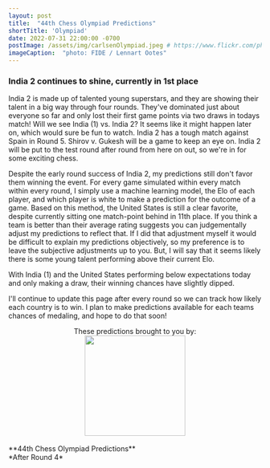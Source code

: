 ```yaml
---
layout: post
title:  "44th Chess Olympiad Predictions"
shortTitle: 'Olympiad'
date: 2022-07-31 22:00:00 -0700
postImage: /assets/img/carlsenOlympiad.jpeg # https://www.flickr.com/photos/fide/51782665101/in/photolist-2mTRGfH-2mF3T2E-2mFPiS8-2mGLprG-2mFPiSP-2mGHx2B-2mFraoE-2mH8cTG-2mGWPqT-2mbnW9r-2mbMGAE-2mFFqui-2mFTz2N-2mUmAc9-2mGhtwZ-2mbC9n9-2mFRHrs-2mFDYtd-2mGjizs-2mHa4JP-2mbihND-2mHccpR-2mGKNVX-2mGrZgb-2mbKy8k-2mGp2pN-2mGQHfx-2mbNKm2-2mGoSmJ-2mGoSoC-2mFRfug-2mFRfqP-2mFUBEj-2mFVCsk-2mFSnPS-2mFVCmy-2mGrg6K-2mFJEpo-2mHbFrj-2mHbFoi-2mH9npq-2mHcFF6-2mFDgYa-2mHcbab-2mK1g2L-2mGWPuF-2mH18QK-2mGZ8oD-2mGWPwE-2mGWPM4
imageCaption:  "photo: FIDE / Lennart Ootes"
---
```


<style>

    .field td {padding: 3px 3px; }
    .field th {padding: 3px 3px; }
    .narrow {width: 50%; margin: auto;}
    .post-header{
        margin-bottom: 10px;
    }
    .post-title{
        margin-bottom: 10px;
    }
    .pad{
        padding: 5px;
    }
.postImage {
  display: block;
  text-align: center;
  margin-left: auto;
  margin-right: auto;
  font-size: 12px;
  max-height: 300px;
  padding-top: 0px;
}

.postImage img {
  height: auto;
  max-height: 300px;
}

.caption {
  display: block;
  text-align: center;
  margin-left: auto;
  margin-right: auto;
  font-size: 12px;
}

.yt {
  display: block;
  margin: 0 auto;
}

.chessable-logo {
display: flex;
justify-content: center;
}
.sponsor {
  text-align: center;
}



}
</style>
<script src="https://cdn.plot.ly/plotly-latest.min.js"></script> 

### India 2 continues to shine, currently in 1st place

India 2 is made up of talented young superstars, and they are showing their talent in a big way through four rounds. They've dominated just about everyone so far and only lost their first game points via two draws in todays match! Will we see India (1) vs. India 2? It seems like it might happen later on, which would sure be fun to watch. India 2 has a tough match against Spain in Round 5. Shirov v. Gukesh will be a game to keep an eye on. India 2 will be put to the test round after round from here on out, so we're in for some exciting chess.

Despite the early round success of India 2, my predictions still don't favor them winning the event. For every game simulated within every match within every round, I simply use a machine learning model, the Elo of each player, and which player is white to make a prediction for the outcome of a game. Based on this method, the United States is still a clear favorite, despite currently sitting one match-point behind in 11th place. If you think a team is better than their average rating suggests you can judgementally adjust my predictions to reflect that. If I did that adjustment myself it would be difficult to explain my predictions objectively, so my preference is to leave the subjective adjustments up to you. But, I will say that it seems likely there is some young talent performing above their current Elo.

With India (1) and the United States performing below expectations today and only making a draw, their winning chances have slightly dipped.

I'll continue to update this page after every round so we can track how likely each country is to win. I plan to make predictions available for each teams chances of medaling, and hope to do that soon!

<div class = 'sponsor' style="width:400px; margin:0 auto;">
These predictions brought to you by:
  <div class = 'chessable-logo' >
    <a href = 'https://chessable.com' >
    <img src='/assets/img/chessable.webp' width = '200' style= "margin:0 auto;">
    </a>
  </div>
</div>

<br>
**44th Chess Olympiad Predictions** <br>
*After Round 4*
<div>                            <div id="0d422e14-8c5e-499d-aa53-ee0a0a3a2141" class="plotly-graph-div" style="height:100%; width:100%;"></div>            <script type="text/javascript">                                    window.PLOTLYENV=window.PLOTLYENV || {};                                    if (document.getElementById("0d422e14-8c5e-499d-aa53-ee0a0a3a2141")) {                    Plotly.newPlot(                        "0d422e14-8c5e-499d-aa53-ee0a0a3a2141",                        [{"alignmentgroup":"True","hovertemplate":"Win %{y}%","legendgroup":"United States of America","marker":{"color":"rgb(127, 60, 141)","pattern":{"shape":""}},"name":"United States of America","offsetgroup":"United States of America","orientation":"v","showlegend":true,"textposition":"auto","x":["Pre","1","2","4"],"xaxis":"x","y":[62.2,60.7,63.4,56.7],"yaxis":"y","type":"bar"},{"alignmentgroup":"True","hovertemplate":"Win %{y}%","legendgroup":"India","marker":{"color":"rgb(17, 165, 121)","pattern":{"shape":""}},"name":"India","offsetgroup":"India","orientation":"v","showlegend":true,"textposition":"auto","x":["Pre","1","2","4"],"xaxis":"x","y":[7.1,6.7,6.3,4.6],"yaxis":"y","type":"bar"},{"alignmentgroup":"True","hovertemplate":"Win %{y}%","legendgroup":"Spain","marker":{"color":"rgb(57, 105, 172)","pattern":{"shape":""}},"name":"Spain","offsetgroup":"Spain","orientation":"v","showlegend":true,"textposition":"auto","x":["Pre","1","2","4"],"xaxis":"x","y":[4.8,5.2,3.6,8.6],"yaxis":"y","type":"bar"},{"alignmentgroup":"True","hovertemplate":"Win %{y}%","legendgroup":"Norway","marker":{"color":"rgb(242, 183, 1)","pattern":{"shape":""}},"name":"Norway","offsetgroup":"Norway","orientation":"v","showlegend":true,"textposition":"auto","x":["Pre","1","2","4"],"xaxis":"x","y":[4.4,4.9,5.4,2.4],"yaxis":"y","type":"bar"},{"alignmentgroup":"True","hovertemplate":"Win %{y}%","legendgroup":"Netherlands","marker":{"color":"rgb(231, 63, 116)","pattern":{"shape":""}},"name":"Netherlands","offsetgroup":"Netherlands","orientation":"v","showlegend":true,"textposition":"auto","x":["Pre","1","2","4"],"xaxis":"x","y":[4.3,3.0,2.5,4.2],"yaxis":"y","type":"bar"},{"alignmentgroup":"True","hovertemplate":"Win %{y}%","legendgroup":"Azerbaijan","marker":{"color":"rgb(128, 186, 90)","pattern":{"shape":""}},"name":"Azerbaijan","offsetgroup":"Azerbaijan","orientation":"v","showlegend":true,"textposition":"auto","x":["Pre","1","2","4"],"xaxis":"x","y":[3.8,3.5,3.6,4.3],"yaxis":"y","type":"bar"},{"alignmentgroup":"True","hovertemplate":"Win %{y}%","legendgroup":"Poland","marker":{"color":"rgb(230, 131, 16)","pattern":{"shape":""}},"name":"Poland","offsetgroup":"Poland","orientation":"v","showlegend":true,"textposition":"auto","x":["Pre","1","2","4"],"xaxis":"x","y":[3.7,4.9,4.8,4.4],"yaxis":"y","type":"bar"},{"alignmentgroup":"True","hovertemplate":"Win %{y}%","legendgroup":"England","marker":{"color":"rgb(0, 134, 149)","pattern":{"shape":""}},"name":"England","offsetgroup":"England","orientation":"v","showlegend":true,"textposition":"auto","x":["Pre","1","2","4"],"xaxis":"x","y":[2.4,2.1,2.2,4.1],"yaxis":"y","type":"bar"},{"alignmentgroup":"True","hovertemplate":"Win %{y}%","legendgroup":"Armenia","marker":{"color":"rgb(207, 28, 144)","pattern":{"shape":""}},"name":"Armenia","offsetgroup":"Armenia","orientation":"v","showlegend":true,"textposition":"auto","x":["Pre","1","2","4"],"xaxis":"x","y":[0.9,0.6,0.9,1.6],"yaxis":"y","type":"bar"},{"alignmentgroup":"True","hovertemplate":"Win %{y}%","legendgroup":"India 2","marker":{"color":"rgb(249, 123, 114)","pattern":{"shape":""}},"name":"India 2","offsetgroup":"India 2","orientation":"v","showlegend":true,"textposition":"auto","x":["Pre","1","2","4"],"xaxis":"x","y":[0.7,1.2,0.9,3.8],"yaxis":"y","type":"bar"},{"alignmentgroup":"True","hovertemplate":"Win %{y}%","legendgroup":"Other","marker":{"color":"rgb(165, 170, 153)","pattern":{"shape":""}},"name":"Other","offsetgroup":"Other","orientation":"v","showlegend":true,"textposition":"auto","x":["Pre","1","2","4"],"xaxis":"x","y":[5.699999999999989,7.200000000000003,6.399999999999977,5.300000000000011],"yaxis":"y","type":"bar"}],                        {"barmode":"relative","hovermode":"x unified","legend":{"title":{"text":"Country"},"tracegroupgap":0,"traceorder":"reversed"},"margin":{"t":60},"template":{"data":{"barpolar":[{"marker":{"line":{"color":"white","width":0.5},"pattern":{"fillmode":"overlay","size":10,"solidity":0.2}},"type":"barpolar"}],"bar":[{"error_x":{"color":"rgb(36,36,36)"},"error_y":{"color":"rgb(36,36,36)"},"marker":{"line":{"color":"white","width":0.5},"pattern":{"fillmode":"overlay","size":10,"solidity":0.2}},"type":"bar"}],"carpet":[{"aaxis":{"endlinecolor":"rgb(36,36,36)","gridcolor":"white","linecolor":"white","minorgridcolor":"white","startlinecolor":"rgb(36,36,36)"},"baxis":{"endlinecolor":"rgb(36,36,36)","gridcolor":"white","linecolor":"white","minorgridcolor":"white","startlinecolor":"rgb(36,36,36)"},"type":"carpet"}],"choropleth":[{"colorbar":{"outlinewidth":1,"tickcolor":"rgb(36,36,36)","ticks":"outside"},"type":"choropleth"}],"contourcarpet":[{"colorbar":{"outlinewidth":1,"tickcolor":"rgb(36,36,36)","ticks":"outside"},"type":"contourcarpet"}],"contour":[{"colorbar":{"outlinewidth":1,"tickcolor":"rgb(36,36,36)","ticks":"outside"},"colorscale":[[0.0,"#440154"],[0.1111111111111111,"#482878"],[0.2222222222222222,"#3e4989"],[0.3333333333333333,"#31688e"],[0.4444444444444444,"#26828e"],[0.5555555555555556,"#1f9e89"],[0.6666666666666666,"#35b779"],[0.7777777777777778,"#6ece58"],[0.8888888888888888,"#b5de2b"],[1.0,"#fde725"]],"type":"contour"}],"heatmapgl":[{"colorbar":{"outlinewidth":1,"tickcolor":"rgb(36,36,36)","ticks":"outside"},"colorscale":[[0.0,"#440154"],[0.1111111111111111,"#482878"],[0.2222222222222222,"#3e4989"],[0.3333333333333333,"#31688e"],[0.4444444444444444,"#26828e"],[0.5555555555555556,"#1f9e89"],[0.6666666666666666,"#35b779"],[0.7777777777777778,"#6ece58"],[0.8888888888888888,"#b5de2b"],[1.0,"#fde725"]],"type":"heatmapgl"}],"heatmap":[{"colorbar":{"outlinewidth":1,"tickcolor":"rgb(36,36,36)","ticks":"outside"},"colorscale":[[0.0,"#440154"],[0.1111111111111111,"#482878"],[0.2222222222222222,"#3e4989"],[0.3333333333333333,"#31688e"],[0.4444444444444444,"#26828e"],[0.5555555555555556,"#1f9e89"],[0.6666666666666666,"#35b779"],[0.7777777777777778,"#6ece58"],[0.8888888888888888,"#b5de2b"],[1.0,"#fde725"]],"type":"heatmap"}],"histogram2dcontour":[{"colorbar":{"outlinewidth":1,"tickcolor":"rgb(36,36,36)","ticks":"outside"},"colorscale":[[0.0,"#440154"],[0.1111111111111111,"#482878"],[0.2222222222222222,"#3e4989"],[0.3333333333333333,"#31688e"],[0.4444444444444444,"#26828e"],[0.5555555555555556,"#1f9e89"],[0.6666666666666666,"#35b779"],[0.7777777777777778,"#6ece58"],[0.8888888888888888,"#b5de2b"],[1.0,"#fde725"]],"type":"histogram2dcontour"}],"histogram2d":[{"colorbar":{"outlinewidth":1,"tickcolor":"rgb(36,36,36)","ticks":"outside"},"colorscale":[[0.0,"#440154"],[0.1111111111111111,"#482878"],[0.2222222222222222,"#3e4989"],[0.3333333333333333,"#31688e"],[0.4444444444444444,"#26828e"],[0.5555555555555556,"#1f9e89"],[0.6666666666666666,"#35b779"],[0.7777777777777778,"#6ece58"],[0.8888888888888888,"#b5de2b"],[1.0,"#fde725"]],"type":"histogram2d"}],"histogram":[{"marker":{"line":{"color":"white","width":0.6}},"type":"histogram"}],"mesh3d":[{"colorbar":{"outlinewidth":1,"tickcolor":"rgb(36,36,36)","ticks":"outside"},"type":"mesh3d"}],"parcoords":[{"line":{"colorbar":{"outlinewidth":1,"tickcolor":"rgb(36,36,36)","ticks":"outside"}},"type":"parcoords"}],"pie":[{"automargin":true,"type":"pie"}],"scatter3d":[{"line":{"colorbar":{"outlinewidth":1,"tickcolor":"rgb(36,36,36)","ticks":"outside"}},"marker":{"colorbar":{"outlinewidth":1,"tickcolor":"rgb(36,36,36)","ticks":"outside"}},"type":"scatter3d"}],"scattercarpet":[{"marker":{"colorbar":{"outlinewidth":1,"tickcolor":"rgb(36,36,36)","ticks":"outside"}},"type":"scattercarpet"}],"scattergeo":[{"marker":{"colorbar":{"outlinewidth":1,"tickcolor":"rgb(36,36,36)","ticks":"outside"}},"type":"scattergeo"}],"scattergl":[{"marker":{"colorbar":{"outlinewidth":1,"tickcolor":"rgb(36,36,36)","ticks":"outside"}},"type":"scattergl"}],"scattermapbox":[{"marker":{"colorbar":{"outlinewidth":1,"tickcolor":"rgb(36,36,36)","ticks":"outside"}},"type":"scattermapbox"}],"scatterpolargl":[{"marker":{"colorbar":{"outlinewidth":1,"tickcolor":"rgb(36,36,36)","ticks":"outside"}},"type":"scatterpolargl"}],"scatterpolar":[{"marker":{"colorbar":{"outlinewidth":1,"tickcolor":"rgb(36,36,36)","ticks":"outside"}},"type":"scatterpolar"}],"scatter":[{"marker":{"colorbar":{"outlinewidth":1,"tickcolor":"rgb(36,36,36)","ticks":"outside"}},"type":"scatter"}],"scatterternary":[{"marker":{"colorbar":{"outlinewidth":1,"tickcolor":"rgb(36,36,36)","ticks":"outside"}},"type":"scatterternary"}],"surface":[{"colorbar":{"outlinewidth":1,"tickcolor":"rgb(36,36,36)","ticks":"outside"},"colorscale":[[0.0,"#440154"],[0.1111111111111111,"#482878"],[0.2222222222222222,"#3e4989"],[0.3333333333333333,"#31688e"],[0.4444444444444444,"#26828e"],[0.5555555555555556,"#1f9e89"],[0.6666666666666666,"#35b779"],[0.7777777777777778,"#6ece58"],[0.8888888888888888,"#b5de2b"],[1.0,"#fde725"]],"type":"surface"}],"table":[{"cells":{"fill":{"color":"rgb(237,237,237)"},"line":{"color":"white"}},"header":{"fill":{"color":"rgb(217,217,217)"},"line":{"color":"white"}},"type":"table"}]},"layout":{"annotationdefaults":{"arrowhead":0,"arrowwidth":1},"autotypenumbers":"strict","coloraxis":{"colorbar":{"outlinewidth":1,"tickcolor":"rgb(36,36,36)","ticks":"outside"}},"colorscale":{"diverging":[[0.0,"rgb(103,0,31)"],[0.1,"rgb(178,24,43)"],[0.2,"rgb(214,96,77)"],[0.3,"rgb(244,165,130)"],[0.4,"rgb(253,219,199)"],[0.5,"rgb(247,247,247)"],[0.6,"rgb(209,229,240)"],[0.7,"rgb(146,197,222)"],[0.8,"rgb(67,147,195)"],[0.9,"rgb(33,102,172)"],[1.0,"rgb(5,48,97)"]],"sequential":[[0.0,"#440154"],[0.1111111111111111,"#482878"],[0.2222222222222222,"#3e4989"],[0.3333333333333333,"#31688e"],[0.4444444444444444,"#26828e"],[0.5555555555555556,"#1f9e89"],[0.6666666666666666,"#35b779"],[0.7777777777777778,"#6ece58"],[0.8888888888888888,"#b5de2b"],[1.0,"#fde725"]],"sequentialminus":[[0.0,"#440154"],[0.1111111111111111,"#482878"],[0.2222222222222222,"#3e4989"],[0.3333333333333333,"#31688e"],[0.4444444444444444,"#26828e"],[0.5555555555555556,"#1f9e89"],[0.6666666666666666,"#35b779"],[0.7777777777777778,"#6ece58"],[0.8888888888888888,"#b5de2b"],[1.0,"#fde725"]]},"colorway":["#1F77B4","#FF7F0E","#2CA02C","#D62728","#9467BD","#8C564B","#E377C2","#7F7F7F","#BCBD22","#17BECF"],"font":{"color":"rgb(36,36,36)"},"geo":{"bgcolor":"white","lakecolor":"white","landcolor":"white","showlakes":true,"showland":true,"subunitcolor":"white"},"hoverlabel":{"align":"left"},"hovermode":"closest","mapbox":{"style":"light"},"paper_bgcolor":"white","plot_bgcolor":"white","polar":{"angularaxis":{"gridcolor":"rgb(232,232,232)","linecolor":"rgb(36,36,36)","showgrid":false,"showline":true,"ticks":"outside"},"bgcolor":"white","radialaxis":{"gridcolor":"rgb(232,232,232)","linecolor":"rgb(36,36,36)","showgrid":false,"showline":true,"ticks":"outside"}},"scene":{"xaxis":{"backgroundcolor":"white","gridcolor":"rgb(232,232,232)","gridwidth":2,"linecolor":"rgb(36,36,36)","showbackground":true,"showgrid":false,"showline":true,"ticks":"outside","zeroline":false,"zerolinecolor":"rgb(36,36,36)"},"yaxis":{"backgroundcolor":"white","gridcolor":"rgb(232,232,232)","gridwidth":2,"linecolor":"rgb(36,36,36)","showbackground":true,"showgrid":false,"showline":true,"ticks":"outside","zeroline":false,"zerolinecolor":"rgb(36,36,36)"},"zaxis":{"backgroundcolor":"white","gridcolor":"rgb(232,232,232)","gridwidth":2,"linecolor":"rgb(36,36,36)","showbackground":true,"showgrid":false,"showline":true,"ticks":"outside","zeroline":false,"zerolinecolor":"rgb(36,36,36)"}},"shapedefaults":{"fillcolor":"black","line":{"width":0},"opacity":0.3},"ternary":{"aaxis":{"gridcolor":"rgb(232,232,232)","linecolor":"rgb(36,36,36)","showgrid":false,"showline":true,"ticks":"outside"},"baxis":{"gridcolor":"rgb(232,232,232)","linecolor":"rgb(36,36,36)","showgrid":false,"showline":true,"ticks":"outside"},"bgcolor":"white","caxis":{"gridcolor":"rgb(232,232,232)","linecolor":"rgb(36,36,36)","showgrid":false,"showline":true,"ticks":"outside"}},"title":{"x":0.05},"xaxis":{"automargin":true,"gridcolor":"rgb(232,232,232)","linecolor":"rgb(36,36,36)","showgrid":false,"showline":true,"ticks":"outside","title":{"standoff":15},"zeroline":false,"zerolinecolor":"rgb(36,36,36)"},"yaxis":{"automargin":true,"gridcolor":"rgb(232,232,232)","linecolor":"rgb(36,36,36)","showgrid":false,"showline":true,"ticks":"outside","title":{"standoff":15},"zeroline":false,"zerolinecolor":"rgb(36,36,36)"}}},"title":{"text":"Probability of Winning Chess Olympiad | Pawnalyze.com"},"xaxis":{"anchor":"y","domain":[0.0,1.0],"title":{"text":"Round"}},"yaxis":{"anchor":"x","domain":[0.0,1.0],"range":[0,100],"title":{"text":"Win %"}}},                        {"responsive": true}                    )                };                            </script>        </div>


| Country                  |   Win % |
|:-------------------------|--------:|
| United States of America |    56.7 |
| Spain                    |     8.6 |
| India                    |     4.6 |
| Poland                   |     4.4 |
| Azerbaijan               |     4.3 |
| Netherlands              |     4.2 |
| England                  |     4.1 |
| India 2                  |     3.8 |
| Norway                   |     2.4 |
| Armenia                  |     1.6 |
| Germany                  |     1.6 |
| Ukraine                  |     0.8 |
| Uzbekistan               |     0.5 |
| India 3                  |     0.4 |
| France                   |     0.4 |
| Iran                     |     0.3 |
| Israel                   |     0.3 |
| Croatia                  |     0.3 |
| Turkey                   |     0.2 |
| Czech Republic           |     0.2 |
| Georgia                  |     0.1 |
| Serbia                   |     0.1 |
| Romania                  |     0.1 |
{: .field .narrow}
<br>
Follow me on [Twitter][twit] and be the first to know when I update this page!


[wiki]: https://en.wikipedia.org/wiki/Candidates_Tournament_2022
[twit]: https://twitter.com/pawnalyze
[regs]: https://handbook.fide.com/files/handbook/Regulations_for_the_FIDE_Candidates_Tournament_2022.pdf
[bullet]: https://twitter.com/pawnalyze/status/1542350916409405441?s=20&t=qSrsX6mLumfQwBMFhet1mQ
[model]: https://pawnalyze.com/tournament/2022/02/27/Elo-Rating-Accuracy-Is-Machine-Learning-Better.html
[cand]: tournaments/2022-candidates-tournament/index.md